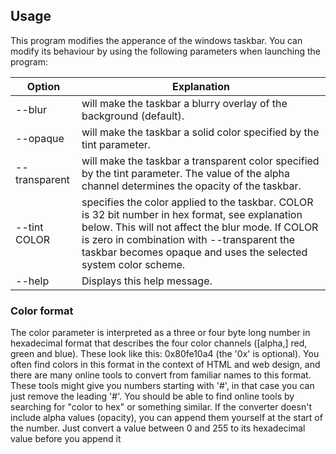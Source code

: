 ## Usage
This program modifies the apperance of the windows taskbar.
You can modify its behaviour by using the following parameters when launching the program:

Option | Explanation
------------ | -------
--blur        | will make the taskbar a blurry overlay of the background (default). 
--opaque      | will make the taskbar a solid color specified by the tint parameter. 
--transparent | will make the taskbar a transparent color specified by the tint parameter.  The value of the alpha channel determines the opacity of the taskbar. 
--tint COLOR  | specifies the color applied to the taskbar. COLOR is 32 bit number in hex format, see explanation below. This will not affect the blur mode. If COLOR is zero in combination with --transparent the taskbar becomes opaque and uses the selected system color scheme. 
--help        | Displays this help message.

### Color format
The color parameter is interpreted as a three or four byte long number in hexadecimal format that 
describes the four color channels ([alpha,] red, green and blue). These look like this: 
0x80fe10a4 (the '0x' is optional). You often find colors in this format in the context of HTML and 
web design, and there are many online tools to convert from familiar names to this format. These 
tools might give you numbers starting with '#', in that case you can just remove the leading '#'. 
You should be able to find online tools by searching for "color to hex" or something similar. 
If the converter doesn't include alpha values (opacity), you can append them yourself at the start 
of the number. Just convert a value between 0 and 255 to its hexadecimal value before you append it

